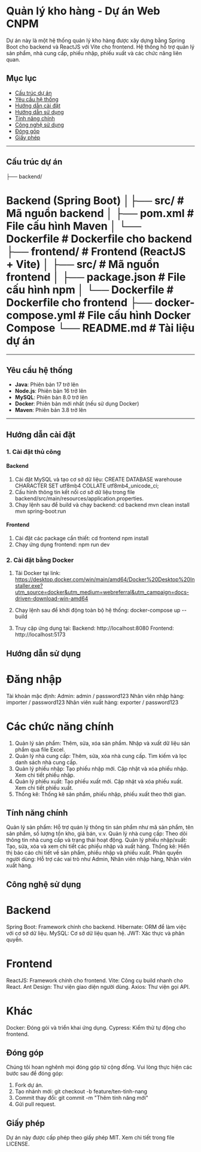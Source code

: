 # Quản lý kho hàng - Dự án Web CNPM

Dự án này là một hệ thống quản lý kho hàng được xây dựng bằng Spring Boot cho backend và ReactJS với Vite cho frontend. Hệ thống hỗ trợ quản lý sản phẩm, nhà cung cấp, phiếu nhập, phiếu xuất và các chức năng liên quan.

## Mục lục

- [Cấu trúc dự án](#cấu-trúc-dự-án)
- [Yêu cầu hệ thống](#yêu-cầu-hệ-thống)
- [Hướng dẫn cài đặt](#hướng-dẫn-cài-đặt)
- [Hướng dẫn sử dụng](#hướng-dẫn-sử-dụng)
- [Tính năng chính](#tính-năng-chính)
- [Công nghệ sử dụng](#công-nghệ-sử-dụng)
- [Đóng góp](#đóng-góp)
- [Giấy phép](#giấy-phép)

---

## Cấu trúc dự án

├── backend/

# Backend (Spring Boot) │├── src/ # Mã nguồn backend │ ├── pom.xml # File cấu hình Maven │ └── Dockerfile # Dockerfile cho backend ├── frontend/ # Frontend (ReactJS + Vite) │ ├── src/ # Mã nguồn frontend │ ├── package.json # File cấu hình npm │ └── Dockerfile # Dockerfile cho frontend ├── docker-compose.yml # File cấu hình Docker Compose └── README.md # Tài liệu dự án

---

## Yêu cầu hệ thống

- **Java**: Phiên bản 17 trở lên
- **Node.js**: Phiên bản 16 trở lên
- **MySQL**: Phiên bản 8.0 trở lên
- **Docker**: Phiên bản mới nhất (nếu sử dụng Docker)
- **Maven**: Phiên bản 3.8 trở lên

---

## Hướng dẫn cài đặt

### 1. Cài đặt thủ công

#### Backend

1. Cài đặt MySQL và tạo cơ sở dữ liệu:
   CREATE DATABASE warehouse CHARACTER SET utf8mb4 COLLATE utf8mb4_unicode_ci;
2. Cấu hình thông tin kết nối cơ sở dữ liệu trong file backend/src/main/resources/application.properties.
3. Chạy lệnh sau để build và chạy backend:
   cd backend
   mvn clean install
   mvn spring-boot:run

#### Frontend

1. Cài đặt các package cần thiết:
   cd frontend
   npm install
2. Chạy ứng dụng frontend:
   npm run dev

### 2. Cài đặt bằng Docker

1. Tải Docker tại link: https://desktop.docker.com/win/main/amd64/Docker%20Desktop%20Installer.exe?utm_source=docker&utm_medium=webreferral&utm_campaign=docs-driven-download-win-amd64

2. Chạy lệnh sau để khởi động toàn bộ hệ thống:
   docker-compose up --build
3. Truy cập ứng dụng tại:
   Backend: http://localhost:8080
   Frontend: http://localhost:5173

## Hướng dẫn sử dụng

# Đăng nhập

Tài khoản mặc định:
Admin: admin / password123
Nhân viên nhập hàng: importer / password123
Nhân viên xuất hàng: exporter / password123

# Các chức năng chính

1. Quản lý sản phẩm:
   Thêm, sửa, xóa sản phẩm.
   Nhập và xuất dữ liệu sản phẩm qua file Excel.
2. Quản lý nhà cung cấp:
   Thêm, sửa, xóa nhà cung cấp.
   Tìm kiếm và lọc danh sách nhà cung cấp.
3. Quản lý phiếu nhập:
   Tạo phiếu nhập mới.
   Cập nhật và xóa phiếu nhập.
   Xem chi tiết phiếu nhập.
4. Quản lý phiếu xuất:
   Tạo phiếu xuất mới.
   Cập nhật và xóa phiếu xuất.
   Xem chi tiết phiếu xuất.
5. Thống kê:
   Thống kê sản phẩm, phiếu nhập, phiếu xuất theo thời gian.

## Tính năng chính

Quản lý sản phẩm: Hỗ trợ quản lý thông tin sản phẩm như mã sản phẩm, tên sản phẩm, số lượng tồn kho, giá bán, v.v.
Quản lý nhà cung cấp: Theo dõi thông tin nhà cung cấp và trạng thái hoạt động.
Quản lý phiếu nhập/xuất: Tạo, sửa, xóa và xem chi tiết các phiếu nhập và xuất hàng.
Thống kê: Hiển thị báo cáo chi tiết về sản phẩm, phiếu nhập và phiếu xuất.
Phân quyền người dùng: Hỗ trợ các vai trò như Admin, Nhân viên nhập hàng, Nhân viên xuất hàng.

## Công nghệ sử dụng

# Backend

Spring Boot: Framework chính cho backend.
Hibernate: ORM để làm việc với cơ sở dữ liệu.
MySQL: Cơ sở dữ liệu quan hệ.
JWT: Xác thực và phân quyền.

# Frontend

ReactJS: Framework chính cho frontend.
Vite: Công cụ build nhanh cho React.
Ant Design: Thư viện giao diện người dùng.
Axios: Thư viện gọi API.

# Khác

Docker: Đóng gói và triển khai ứng dụng.
Cypress: Kiểm thử tự động cho frontend.

## Đóng góp

Chúng tôi hoan nghênh mọi đóng góp từ cộng đồng. Vui lòng thực hiện các bước sau để đóng góp:

1. Fork dự án.
2. Tạo nhánh mới:
   git checkout -b feature/ten-tinh-nang
3. Commit thay đổi:
   git commit -m "Thêm tính năng mới"
4. Gửi pull request.

## Giấy phép

Dự án này được cấp phép theo giấy phép MIT. Xem chi tiết trong file LICENSE.
